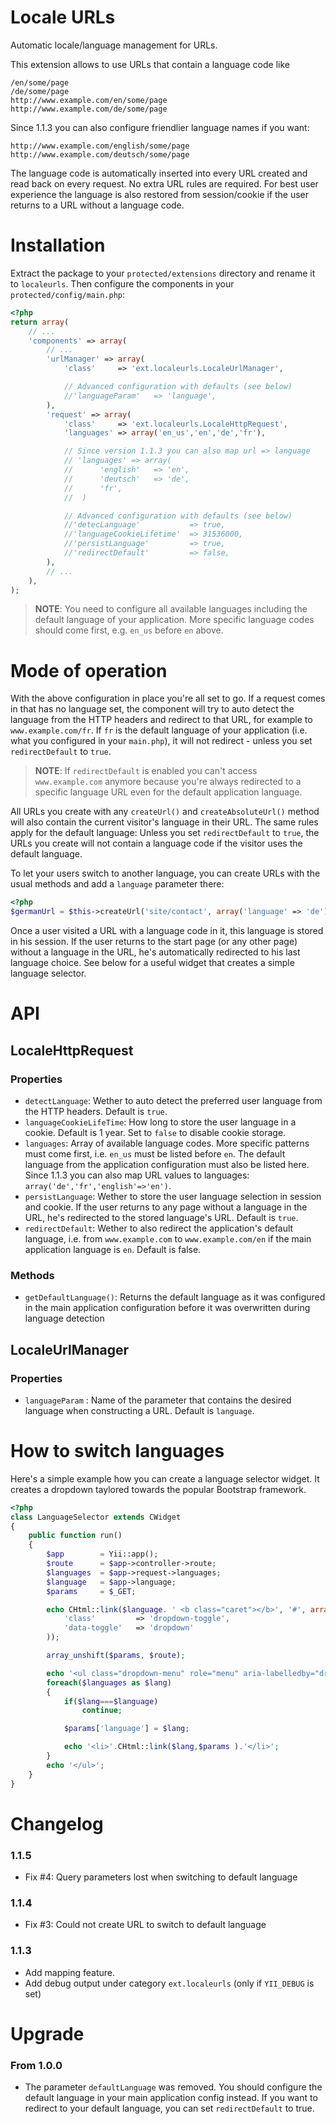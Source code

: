 Locale URLs
===========

Automatic locale/language management for URLs.

This extension allows to use URLs that contain a language code like

    /en/some/page
    /de/some/page
    http://www.example.com/en/some/page
    http://www.example.com/de/some/page

Since 1.1.3 you can also configure friendlier language names if you want:

    http://www.example.com/english/some/page
    http://www.example.com/deutsch/some/page

The language code is automatically inserted into every URL created and
read back on every request. No extra URL rules are required. For best
user experience the language is also restored from session/cookie if the
user returns to a URL without a language code.

# Installation

Extract the package to your `protected/extensions` directory and rename
it to `localeurls`. Then configure the components in your `protected/config/main.php`:

```php
<?php
return array(
    // ...
    'components' => array(
        // ...
        'urlManager' => array(
            'class'     => 'ext.localeurls.LocaleUrlManager',

            // Advanced configuration with defaults (see below)
            //'languageParam'   => 'language',
        ),
        'request' => array(
            'class'     => 'ext.localeurls.LocaleHttpRequest',
            'languages' => array('en_us','en','de','fr'),

            // Since version 1.1.3 you can also map url => language
            // 'languages' => array(
            //      'english'   => 'en',
            //      'deutsch'   => 'de',
            //      'fr',
            //  )

            // Advanced configuration with defaults (see below)
            //'detecLanguage'           => true,
            //'languageCookieLifetime'  => 31536000,
            //'persistLanguage'         => true,
            //'redirectDefault'         => false,
        ),
        // ...
    ),
);
```

> **NOTE**: You need to configure all available languages including the
> default language of your application. More specific language codes should
> come first, e.g. `en_us` before `en` above.

# Mode of operation

With the above configuration in place you're all set to go. If a request comes in
that has no language set, the component will try to auto detect the language from
the HTTP headers and redirect to that URL, for example to `www.example.com/fr`. If
`fr` is the default language of your application (i.e. what you configured in
your `main.php`), it will not redirect - unless you set `redirectDefault`
to `true`.

> **NOTE**: If `redirectDefault` is enabled you can't access `www.example.com` anymore
> because you're always redirected to a specific language URL even for the default
> application language.

All URLs you create with any `createUrl()` and `createAbsoluteUrl()` method will
also contain the current visitor's language in their URL. The same rules apply for
the default language: Unless you set `redirectDefault` to `true`, the URLs you create
will not contain a language code if the visitor uses the default language.

To let your users switch to another language, you can create URLs with the usual methods
and add a `language` parameter there:

```php
<?php
$germanUrl = $this->createUrl('site/contact', array('language' => 'de'));
```

Once a user visited a URL with a language code in it, this language is stored in his
session. If the user returns to the start page (or any other page) without a language
in the URL, he's automatically redirected to his last language choice. See below for
a useful widget that creates a simple language selector.

# API

## LocaleHttpRequest

### Properties

 *  `detectLanguage`: Wether to auto detect the preferred user language from
    the HTTP headers. Default is `true`.
 *  `languageCookieLifeTime`: How long to store the user language in a cookie.
    Default is 1 year. Set to `false` to disable cookie storage.
 *  `languages`: Array of available language codes. More specific patterns must come
    first, i.e. `en_us` must be listed before `en`. The default language from the
    application configuration must also be listed here. Since 1.1.3 you can also map
    URL values to languages: `array('de','fr','english'=>'en')`.
 *  `persistLanguage`: Wether to store the user language selection in session and cookie.
    If the user returns to any page without a language in the URL, he's redirected to the
    stored language's URL. Default is `true`.
 *  `redirectDefault`: Wether to also redirect the application's default language, i.e.
    from `www.example.com` to `www.example.com/en` if the main application language is `en`.
    Default is false.

### Methods

 *  `getDefaultLanguage()`: Returns the default language as it was configured in the main
    application configuration before it was overwritten during language detection

## LocaleUrlManager

### Properties

 *  `languageParam` : Name of the parameter that contains the desired language when
    constructing a URL. Default is `language`.

# How to switch languages

Here's a simple example how you can create a language selector widget. It creates
a dropdown taylored towards the popular Bootstrap framework.

```php
<?php
class LanguageSelector extends CWidget
{
    public function run()
    {
        $app        = Yii::app();
        $route      = $app->controller->route;
        $languages  = $app->request->languages;
        $language   = $app->language;
        $params     = $_GET;

        echo CHtml::link($language. ' <b class="caret"></b>', '#', array(
            'class'         => 'dropdown-toggle',
            'data-toggle'   => 'dropdown'
        ));

        array_unshift($params, $route);

        echo '<ul class="dropdown-menu" role="menu" aria-labelledby="dropdownMenu">';
        foreach($languages as $lang)
        {
            if($lang===$language)
                continue;

            $params['language'] = $lang;

            echo '<li>'.CHtml::link($lang,$params ).'</li>';
        }
        echo '</ul>';
    }
}
```

# Changelog

### 1.1.5

*   Fix #4: Query parameters lost when switching to default language

### 1.1.4

*   Fix #3: Could not create URL to switch to default language

### 1.1.3

*   Add mapping feature.
*   Add debug output under category `ext.localeurls` (only if `YII_DEBUG` is set)

# Upgrade

### From 1.0.0

*   The parameter `defaultLanguage` was removed. You should configure the default
    language in your main application config instead. If you want to redirect to
    your default language, you can set `redirectDefault` to true.
